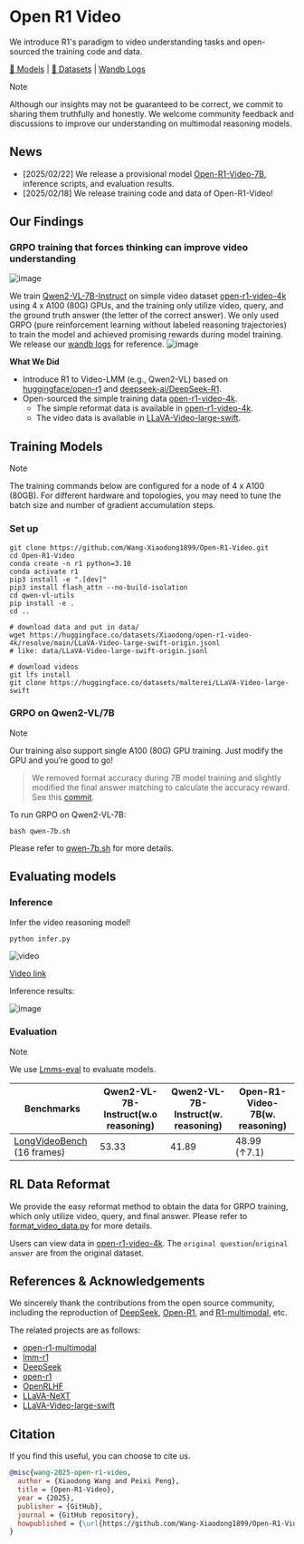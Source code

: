 # Open R1 Video

We introduce R1's paradigm to video understanding tasks and open-sourced the training code and data.

[🤗 Models](https://huggingface.co/Xiaodong/Open-R1-Video-7B) | [🤗 Datasets](https://huggingface.co/datasets/Xiaodong/open-r1-video-4k) | [Wandb Logs](https://wandb.ai/xiaodongwang/Qwen2-VL-7B-Video-GRPO/runs/mb6ued4m?nw=nwuserxiaodongwang)

> [!NOTE] 
> Although our insights may not be guaranteed to be correct, we commit to sharing them truthfully and honestly. We welcome community feedback and discussions to improve our understanding on multimodal reasoning models.

## News
- [2025/02/22] We release a provisional model [Open-R1-Video-7B](https://huggingface.co/Xiaodong/Open-R1-Video-7B), inference scripts, and evaluation results.
- [2025/02/18] We release training code and data of Open-R1-Video!

## Our Findings
### GRPO training that forces thinking can improve video understanding

![image](assets/longvb.png)

We train [Qwen2-VL-7B-Instruct](https://huggingface.co/Qwen/Qwen2-VL-7B-Instruct) on simple video dataset [open-r1-video-4k](https://huggingface.co/datasets/Xiaodong/open-r1-video-4k) using 4 x A100 (80G) GPUs, and the training only utilize video, query, and the ground truth answer (the letter of the correct answer). We only used GRPO (pure reinforcement learning without labeled reasoning trajectories) to train the model and achieved promising rewards during model training. We release our [wandb logs](https://wandb.ai/xiaodongwang/Qwen2-VL-7B-Video-GRPO/runs/mb6ued4m?nw=nwuserxiaodongwang) for reference.
![image](assets/log.png)

**What We Did**
- Introduce R1 to Video-LMM (e.g., Qwen2-VL) based on [huggingface/open-r1](https://github.com/huggingface/open-r1) and [deepseek-ai/DeepSeek-R1](https://github.com/deepseek-ai/DeepSeek-R1). 
- Open-sourced the simple training data [open-r1-video-4k](https://huggingface.co/datasets/Xiaodong/open-r1-video-4k).
  - The simple reformat data is available in [open-r1-video-4k](https://huggingface.co/datasets/Xiaodong/open-r1-video-4k).
  - The video data is available in [LLaVA-Video-large-swift](https://huggingface.co/datasets/malterei/LLaVA-Video-large-swift).



## Training Models

> [!NOTE]
> The training commands below are configured for a node of 4 x A100 (80GB). For different hardware and topologies, you may need to tune the batch size and number of gradient accumulation steps.

### Set up
```
git clone https://github.com/Wang-Xiaodong1899/Open-R1-Video.git
cd Open-R1-Video
conda create -n r1 python=3.10
conda activate r1
pip3 install -e ".[dev]"
pip3 install flash_attn --no-build-isolation
cd qwen-vl-utils
pip install -e .
cd ..

# download data and put in data/
wget https://huggingface.co/datasets/Xiaodong/open-r1-video-4k/resolve/main/LLaVA-Video-large-swift-origin.jsonl
# like: data/LLaVA-Video-large-swift-origin.jsonl

# download videos
git lfs install
git clone https://huggingface.co/datasets/malterei/LLaVA-Video-large-swift

```


### GRPO on Qwen2-VL/7B
> [!NOTE] 
> Our training also support single A100 (80G) GPU training. Just modify the GPU and you’re good to go!

> We removed format accuracy during 7B model training and slightly modified the final answer matching to calculate the accuracy reward. See this [commit](https://github.com/Wang-Xiaodong1899/Open-R1-Video/commit/2679e082aaf608fd167a0ad5e6f2afb4f548e25f#diff-d6985fa15a3c7864e723ebd4c04bfdc2f13c5e87af36f87d656e32666f8e0eeb).

To run GRPO on Qwen2-VL-7B:

```
bash qwen-7b.sh
```

Please refer to [qwen-7b.sh](qwen-7b.sh) for more details.


## Evaluating models

### Inference

Infer the video reasoning model!
```
python infer.py
```


![video](assets/split_5.gif)

[Video link](https://youtu.be/2evryGv-oZ4)

Inference results:

![image](assets/sample.png)

### Evaluation

> [!NOTE] 
> We use [Lmms-eval](https://github.com/EvolvingLMMs-Lab/lmms-eval) to evaluate models.


| Benchmarks                | Qwen2-VL-7B-Instruct(w.o reasoning) | Qwen2-VL-7B-Instruct(w. reasoning) | Open-R1-Video-7B(w. reasoning)  |
|---------------------------|-------------------------------------|------------------------------------|---------------------------------|
| [LongVideoBench](https://longvideobench.github.io/) (16 frames) | 53.33                               | 41.89                              | 48.99 (↑7.1)                           |


## RL Data Reformat

We provide the easy reformat method to obtain the data for GRPO training, which only utilize video, query, and final answer. Please refer to [format_video_data.py](scripts/format_video_data.py) for more details.

Users can view data in [open-r1-video-4k](https://huggingface.co/datasets/Xiaodong/open-r1-video-4k). The `original question`/`original answer` are from the original dataset.

## References & Acknowledgements
We sincerely thank the contributions from the open source community, including the reproduction of [DeepSeek](https://github.com/deepseek-ai/DeepSeek-R1), [Open-R1](https://github.com/huggingface/open-r1), and [R1-multimodal](https://github.com/EvolvingLMMs-Lab/open-r1-multimodal), etc.

The related projects are as follows:
- [open-r1-multimodal](https://github.com/EvolvingLMMs-Lab/open-r1-multimodal)
- [lmm-r1](https://github.com/TideDra/lmm-r1)
- [DeepSeek](https://github.com/deepseek-ai/DeepSeek-R1) 
- [open-r1](https://github.com/huggingface/open-r1)
- [OpenRLHF](https://github.com/OpenRLHF/OpenRLHF)
- [LLaVA-NeXT](https://github.com/LLaVA-VL/LLaVA-NeXT)
- [LLaVA-Video-large-swift](https://huggingface.co/datasets/malterei/LLaVA-Video-large-swift)

## Citation
If you find this useful, you can choose to cite us.

```bibtex
@misc{wang-2025-open-r1-video,
  author = {Xiaodong Wang and Peixi Peng},
  title = {Open-R1-Video},
  year = {2025},
  publisher = {GitHub},
  journal = {GitHub repository},
  howpublished = {\url{https://github.com/Wang-Xiaodong1899/Open-R1-Video}}
}
```